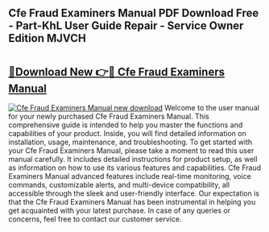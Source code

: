 ## Cfe Fraud Examiners Manual PDF Download Free - Part-KhL User Guide Repair - Service Owner Edition MJVCH

# <h2><a href="http://bc38070.oget.top/?id=Cfe+Fraud+Examiners+Manual">🔗Download New 👉🔴 Cfe Fraud Examiners Manual</a></h2>

[![Cfe Fraud Examiners Manual new download](https://i.imgur.com/5g1atiW.png)](http://bc38070.oget.top/?id=Cfe+Fraud+Examiners+Manual)
Welcome to the user manual for your newly purchased Cfe Fraud Examiners Manual. This comprehensive guide is intended to help you master the functions and capabilities of your product. Inside, you will find detailed information on installation, usage, maintenance, and troubleshooting. To get started with your Cfe Fraud Examiners Manual, please take a moment to read this user manual carefully. It includes detailed instructions for product setup, as well as information on how to use its various features and capabilities. Cfe Fraud Examiners Manual advanced features include real-time monitoring, voice commands, customizable alerts, and multi-device compatibility, all accessible through the sleek and user-friendly interface. Our expectation is that the Cfe Fraud Examiners Manual has been instrumental in helping you get acquainted with your latest purchase. In case of any queries or concerns, feel free to contact our customer service.
